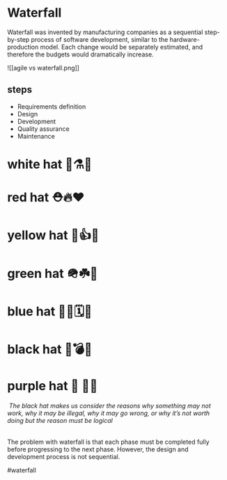 #  Waterfall
Waterfall was invented by manufacturing companies as a sequential step-by-step process of software development, similar to the hardware-production model. Each change would be separately estimated, and therefore the budgets would dramatically increase.

![[agile vs waterfall.png]]


## steps 
-   Requirements definition
-   Design
-   Development
-   Quality assurance
-   Maintenance






# white hat 👒⚗️🤍
# red hat  ⛑️🔥❤️
# yellow hat 👷👍💛
# green hat 🪖☘️💚
# blue hat 👮🏾🗓️💙
# black hat 🎩💣🖤
# purple hat 👾 👑💜

######  The black hat makes us consider the reasons why something may not work, why it may be illegal, why it may go wrong, or why it’s not worth doing but the reason must be logical

The problem with waterfall is that each phase must be completed fully before progressing to the next phase. However, the design and development process is not sequential.



#waterfall
